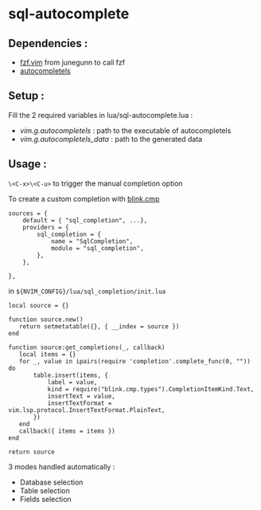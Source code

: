 # sql-autocomplete

## Dependencies :
* [fzf.vim](https://github.com/junegunn/fzf.vim) from junegunn to call fzf
* [autocompletels](https://github.com/ErwonB/autocompletels)

## Setup :

Fill the 2 required variables in lua/sql-autocomplete.lua :
* _vim.g.autocompletels_ : path to the executable of autocompletels
* _vim.g.autocompletels_data_ : path to the generated data

## Usage :
`\<C-x>\<C-u>` to trigger the manual completion option

To create a custom completion with [blink.cmp](https://github.com/Saghen/blink.cmp)

 ```
 sources = {
     default = { "sql_completion", ...},
     providers = {
         sql_completion = {
             name = "SqlCompletion",
             module = "sql_completion",
         },
     },

 },
 ```

 in `${NVIM_CONFIG}/lua/sql_completion/init.lua`

 ```
 local source = {}

function source.new()
    return setmetatable({}, { __index = source })
end

function source:get_completions(_, callback)
    local items = {}
    for _, value in ipairs(require 'completion'.complete_func(0, "")) do
        table.insert(items, {
            label = value,
            kind = require("blink.cmp.types").CompletionItemKind.Text,
            insertText = value,
            insertTextFormat = vim.lsp.protocol.InsertTextFormat.PlainText,
        })
    end
    callback({ items = items })
end

return source
```

3 modes handled automatically :
* Database selection
* Table selection
* Fields selection

